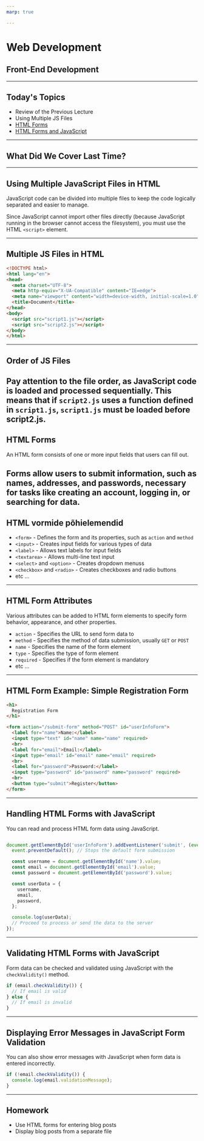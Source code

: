 ```yaml
---
marp: true

---
```

# Web Development

## Front-End Development

---

## Today's Topics

- Review of the Previous Lecture
- Using Multiple JS Files
- [HTML Forms](https://github.com/FE-BE-Microdegrees/Subjects/tree/Front-end-Lessons/Front-End-Technologies/Topics/HTML-Forms/README.md)
- [HTML Forms and JavaScript](https://github.com/FE-BE-Microdegrees/Subjects/tree/Front-end-Lessons/Front-End-Technologies/Topics/Forms-and-JS/README.md)

---

## What Did We Cover Last Time?

---

## Using Multiple JavaScript Files in HTML

JavaScript code can be divided into multiple files to keep the code logically separated and easier to manage.

Since JavaScript cannot import other files directly (because JavaScript running in the browser cannot access the filesystem), you must use the HTML `<script>` element.

---

## Multiple JS Files in HTML

```html
<!DOCTYPE html>
<html lang="en">
<head>
  <meta charset="UTF-8">
  <meta http-equiv="X-UA-Compatible" content="IE=edge">
  <meta name="viewport" content="width=device-width, initial-scale=1.0">
  <title>Document</title>
</head>
<body>
  <script src="script1.js"></script>
  <script src="script2.js"></script>
</body>
</html>
```

---

## Order of JS Files

Pay attention to the file order, as JavaScript code is loaded and processed sequentially. This means that if `script2.js` uses a function defined in `script1.js`, `script1.js` must be loaded before script2.js.
---

## HTML Forms

An HTML form consists of one or more input fields that users can fill out.

Forms allow users to submit information, such as names, addresses, and passwords, necessary for tasks like creating an account, logging in, or searching for data.
---

## HTML vormide põhielemendid

- `<form>` - Defines the form and its properties, such as `action` and `method`
- `<input>` - Creates input fields for various types of data
- `<label>` - Allows text labels for input fields
- `<textarea>` - Allows multi-line text input
- `<select>` and `<option>` - Creates dropdown menuss
- `<checkbox>` and `<radio>` - Creates checkboxes and radio buttons
- etc ...

---

## HTML Form Attributes

Various attributes can be added to HTML form elements to specify form behavior, appearance, and other properties.

- `action` - Specifies the URL to send form data to
- `method` - Specifies the method of data submission, usually `GET` or `POST`
- `name` - Specifies the name of the form element
- `type` - Specifies the type of form element
- `required` - Specifies if the form element is mandatory
- etc ...

---

## HTML Form Example: Simple Registration Form

```html
<h1>
  Registration Form
</h1>

<form action="/submit-form" method="POST" id="userInfoForm">
  <label for="name">Name:</label>
  <input type="text" id="name" name="name" required>
  <br>
  <label for="email">Email:</label>
  <input type="email" id="email" name="email" required>
  <br>
  <label for="password">Password:</label>
  <input type="password" id="password" name="password" required>
  <br>
  <button type="submit">Register</button>
</form>


```

---

## Handling HTML Forms with JavaScript

You can read and process HTML form data using JavaScript.

```javascript

document.getElementById('userInfoForm').addEventListener('submit', (event) => {
  event.preventDefault(); // Stops the default form submission

  const username = document.getElementById('name').value;
  const email = document.getElementById('email').value;
  const password = document.getElementById('password').value;

  const userData = {
    username,
    email,
    password,
  };

  console.log(userData);
  // Proceed to process or send the data to the server
});


```

---

## Validating HTML Forms with JavaScript

Form data can be checked and validated using JavaScript with the `checkValidity()` method.

```javascript
if (email.checkValidity()) {
  // If email is valid
} else {
  // If email is invalid
}
```

---

## Displaying Error Messages in JavaScript Form Validation

You can also show error messages with JavaScript when form data is entered incorrectly.

```javascript
if (!email.checkValidity()) {
  console.log(email.validationMessage);
}
```

---

## Homework

- Use HTML forms for entering blog posts
- Display blog posts from a separate file
